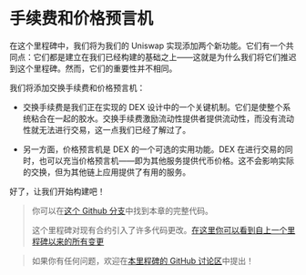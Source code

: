 # 手续费和价格预言机

在这个里程碑中，我们将为我们的 Uniswap 实现添加两个新功能。它们有一个共同点：它们都是建立在我们已经构建的基础之上——这就是为什么我们将它们推迟到这个里程碑。然而，它们的重要性并不相同。

我们将添加交换手续费和价格预言机：

- 交换手续费是我们正在实现的 DEX 设计中的一个关键机制。它们是使整个系统粘合在一起的胶水。交换手续费激励流动性提供者提供流动性，而没有流动性就无法进行交易，这一点我们已经了解过了。

- 另一方面，价格预言机是 DEX 的一个可选的实用功能。DEX 在进行交易的同时，也可以充当价格预言机——即为其他服务提供代币价格。这不会影响实际的交换，但为其他链上应用提供了有用的服务。

好了，让我们开始构建吧！

> 你可以在[这个 Github 分支](https://github.com/Jeiwan/uniswapv3-code/tree/milestone_5)中找到本章的完整代码。
>
> 这个里程碑对现有合约引入了许多代码更改。[在这里你可以看到自上一个里程碑以来的所有变更](https://github.com/Jeiwan/uniswapv3-code/compare/milestone_4...milestone_5)

> 如果你有任何问题，欢迎在[本里程碑的 GitHub 讨论区](https://github.com/Jeiwan/uniswapv3-book/discussions/categories/milestone-5-fees-and-price-oracle)中提出！
